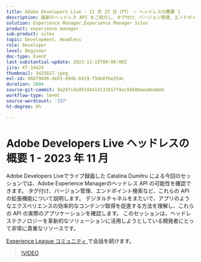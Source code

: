 ```yaml
---
title: Adobe Developers Live - 11 月 23 日（PT） – ヘッドレスの概要 1
description: 最新のヘッドレス API をご紹介し、タグ付け、バージョン管理、エンドポイント検索など、これらの API の拡張機能について説明します。 デジタルチャネルをまたいで、アプリのようなエクスペリエンスの効率的なコンテンツ取得を促進する方法を理解し、これらの API の実際のアプリケーションを確認します。 このセッションは、ヘッドレステクノロジーを革新的なソリューションに活用しようとしている開発者にとって非常に貴重なリソースです。
solution: Experience Manager,Experience Manager Sites
product: experience manager
sub-product: sites
topic: Development, Headless
role: Developer
level: Beginner
doc-type: Event
last-substantial-update: 2023-11-15T00:00:00Z
jira: KT-14424
thumbnail: 3425627.jpeg
exl-id: 86bf94d6-deb5-49db-b919-f5de0fbe254c
duration: 2004
source-git-commit: 9a297cda953d4414131657f9ac84580aea0eabeb
workflow-type: tm+mt
source-wordcount: '157'
ht-degree: 0%

---
```


# Adobe Developers Live ヘッドレスの概要 1 - 2023 年 11 月

Adobe Developers Liveでライブ録画した Catalina Dumitru による今回のセッションでは、Adobe Experience Managerのヘッドレス API の可能性を確認できます。 タグ付け、バージョン管理、エンドポイント検索など、これらの API の拡張機能について説明します。 デジタルチャネルをまたいで、アプリのようなエクスペリエンスの効率的なコンテンツ取得を促進する方法を理解し、これらの API の実際のアプリケーションを確認します。 このセッションは、ヘッドレステクノロジーを革新的なソリューションに活用しようとしている開発者にとって非常に貴重なリソースです。

[Experience League コミュニティ ](https://adobe.ly/3rJfZcN) で会話を続けます。

>[!VIDEO](https://video.tv.adobe.com/v/3425627/?learn=on)
